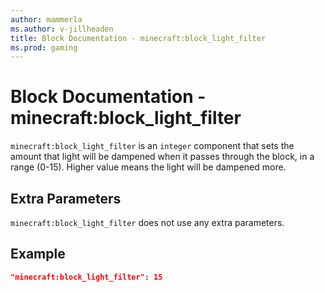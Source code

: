 ```yaml
---
author: mammerla
ms.author: v-jillheaden
title: Block Documentation - minecraft:block_light_filter
ms.prod: gaming
---
```


# Block Documentation - minecraft:block_light_filter

`minecraft:block_light_filter` is an `integer` component that sets the amount that light will be dampened when it passes through the block, in a range (0-15). Higher value means the light will be dampened more.

## Extra Parameters

`minecraft:block_light_filter` does not use any extra parameters.

## Example

```json
"minecraft:block_light_filter": 15
```
